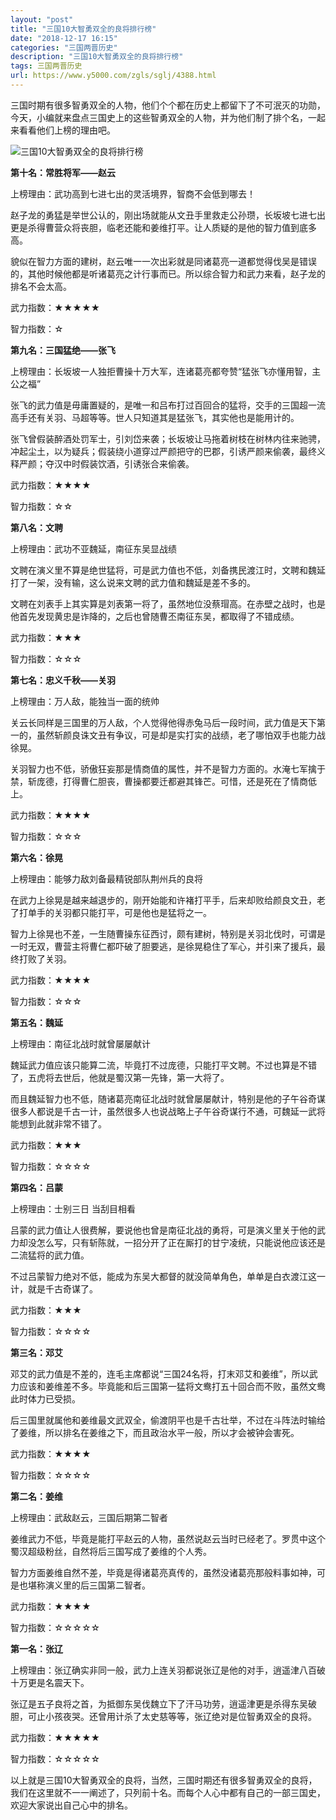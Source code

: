 ```yaml
---
layout: "post"
title: "三国10大智勇双全的良将排行榜"
date: "2018-12-17 16:15"
categories: "三国两晋历史"
description: "三国10大智勇双全的良将排行榜"
tags: 三国两晋历史
url: https://www.y5000.com/zgls/sglj/4388.html
---
```






三国时期有很多智勇双全的人物，他们个个都在历史上都留下了不可泯灭的功勋，今天，小编就来盘点三国史上的这些智勇双全的人物，并为他们制了排个名，一起来看看他们上榜的理由吧。

![三国10大智勇双全的良将排行榜](/uploads/allimg/161102/6-161102112135318.JPG)

**第十名：常胜将军——赵云**

上榜理由：武功高到七进七出的灵活境界，智商不会低到哪去！

赵子龙的勇猛是举世公认的，刚出场就能从文丑手里救走公孙瓒，长坂坡七进七出更是杀得曹营众将丧胆，临老还能和姜维打平。让人质疑的是他的智力值到底多高。

貌似在智力方面的建树，赵云唯一一次出彩就是同诸葛亮一道都觉得伐吴是错误的，其他时候他都是听诸葛亮之计行事而已。所以综合智力和武力来看，赵子龙的排名不会太高。

武力指数：★★★★★

智力指数：☆

**第九名：三国猛绝——张飞**

上榜理由：长坂坡一人独拒曹操十万大军，连诸葛亮都夸赞“猛张飞亦懂用智，主公之福”

张飞的武力值是毋庸置疑的，是唯一和吕布打过百回合的猛将，交手的三国超一流高手还有关羽、马超等等。世人只知道其是猛张飞，其实他也是能用计的。

张飞曾假装醉酒处罚军士，引刘岱来袭；长坂坡让马拖着树枝在树林内往来驰骋，冲起尘土，以为疑兵；假装绕小道穿过严颜把守的巴郡，引诱严颜来偷袭，最终义释严颜；夺汉中时假装饮酒，引诱张合来偷袭。

武力指数：★★★★

智力指数：☆☆

**第八名：文聘**

上榜理由：武功不亚魏延，南征东吴显战绩

文聘在演义里不算是绝世猛将，可是武力值也不低，刘备携民渡江时，文聘和魏延打了一架，没有输，这么说来文聘的武力值和魏延是差不多的。

文聘在刘表手上其实算是刘表第一将了，虽然地位没蔡瑁高。在赤壁之战时，也是他首先发现黄忠是诈降的，之后也曾随曹丕南征东吴，都取得了不错成绩。

武力指数：★★★

智力指数：☆☆☆

**第七名：忠义千秋——关羽**

上榜理由：万人敌，能独当一面的统帅

关云长同样是三国里的万人敌，个人觉得他得赤兔马后一段时间，武力值是天下第一的，虽然斩颜良诛文丑有争议，可是却是实打实的战绩，老了哪怕双手也能力战徐晃。

关羽智力也不低，骄傲狂妄那是情商值的属性，并不是智力方面的。水淹七军擒于禁，斩庞德，打得曹仁胆丧，曹操都要迁都避其锋芒。可惜，还是死在了情商低上。

武力指数：★★★★

智力指数：☆☆☆

**第六名：徐晃**

上榜理由：能够力敌刘备最精锐部队荆州兵的良将

在武力上徐晃是越来越退步的，刚开始能和许褚打平手，后来却败给颜良文丑，老了打单手的关羽都只能打平，可是他也是猛将之一。

智力上徐晃也不差，一生随曹操东征西讨，颇有建树，特别是关羽北伐时，可谓是一时无双，曹营主将曹仁都吓破了胆要逃，是徐晃稳住了军心，并引来了援兵，最终打败了关羽。

武力指数：★★★★

智力指数：☆☆☆

**第五名：魏延**

上榜理由：南征北战时就曾屡屡献计

魏延武力值应该只能算二流，毕竟打不过庞德，只能打平文聘。不过也算是不错了，五虎将去世后，他就是蜀汉第一先锋，第一大将了。

而且魏延智力也不低，随诸葛亮南征北战时就曾屡屡献计，特别是他的子午谷奇谋很多人都说是千古一计，虽然很多人也说战略上子午谷奇谋行不通，可魏延一武将能想到此就非常不错了。

武力指数：★★★

智力指数：☆☆☆☆

**第四名：吕蒙**

上榜理由：士别三日 当刮目相看

吕蒙的武力值让人很费解，要说他也曾是南征北战的勇将，可是演义里关于他的武力却没怎么写，只有斩陈就，一招分开了正在厮打的甘宁凌统，只能说他应该还是二流猛将的武力值。

不过吕蒙智力绝对不低，能成为东吴大都督的就没简单角色，单单是白衣渡江这一计，就是千古奇谋了。

武力指数：★★★

智力指数：☆☆☆☆

**第三名：邓艾**

邓艾的武力值是不差的，连毛主席都说“三国24名将，打末邓艾和姜维”，所以武力应该和姜维差不多。毕竟能和后三国第一猛将文鸯打五十回合而不败，虽然文鸯此时体力已受损。

后三国里就属他和姜维最文武双全，偷渡阴平也是千古壮举，不过在斗阵法时输给了姜维，所以排名在姜维之下，而且政治水平一般，所以才会被钟会害死。

武力指数：★★★★

智力指数：☆☆☆☆

**第二名：姜维**

上榜理由：武敌赵云，三国后期第二智者

姜维武力不低，毕竟是能打平赵云的人物，虽然说赵云当时已经老了。罗贯中这个蜀汉超级粉丝，自然将后三国写成了姜维的个人秀。

智力方面姜维自然不差，毕竟是得诸葛亮真传的，虽然没诸葛亮那般料事如神，可是也堪称演义里的后三国第二智者。

武力指数：★★★★

智力指数：☆☆☆☆☆

**第一名：张辽**

上榜理由：张辽确实非同一般，武力上连关羽都说张辽是他的对手，逍遥津八百破十万更是名震天下。

张辽是五子良将之首，为抵御东吴伐魏立下了汗马功劳，逍遥津更是杀得东吴破胆，可止小孩夜哭。还曾用计杀了太史慈等等，张辽绝对是位智勇双全的良将。

武力指数：★★★★★

智力指数：☆☆☆☆☆

以上就是三国10大智勇双全的良将，当然，三国时期还有很多智勇双全的良将，我们在这里就不一一阐述了，只列前十名。而每个人心中都有自己的一部三国史，欢迎大家说出自己心中的排名。
